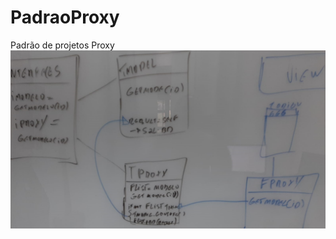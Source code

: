 # PadraoProxy
Padrão de projetos Proxy
![Rascunho do GOF aplicado em um exemplo simples](https://github.com/EduardoPortoBaltazar/PadraoProxy/blob/main/Images/Proxy.PNG)


